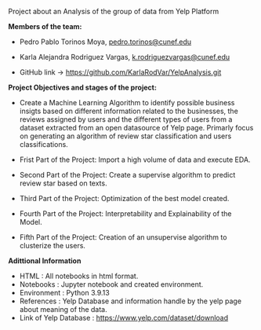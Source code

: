Project about an Analysis of the group of data from Yelp Platform

**Members of the team:**

- Pedro Pablo Torinos Moya, pedro.torinos@cunef.edu
- Karla Alejandra Rodriguez Vargas, k.rodriguezvargas@cunef.edu

- GitHub link -> https://github.com/KarlaRodVar/YelpAnalysis.git

**Project Objectives and stages of the project:**

- Create a Machine Learning Algorithm to identify possible business insigts based on different information related to the businesses, the reviews assigned by users and the different types of users from a dataset extracted from an open datasource of Yelp page. Primarly focus on generating an algorithm of review star classification and users classifications.

- Frist Part of the Project: Import a high volume of data and execute EDA.
- Second Part of the Project: Create a supervise algorithm to predict review star based on texts.
- Third Part of the Project: Optimization of the best model created. 
- Fourth Part of the Project: Interpretability and Explainability of the Model.
- Fifth Part of the Project: Creation of an unsupervise algorithm to clusterize the users.

**Adittional Information**

- HTML : All notebooks in html format.
- Notebooks : Jupyter notebook and created environment.
- Environment : Python 3.9.13
- References : Yelp Database and information handle by the yelp page about meaning of the data.
- Link of Yelp Database : https://www.yelp.com/dataset/download